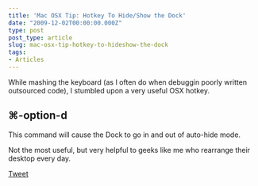 ```yaml
---
title: 'Mac OSX Tip: Hotkey To Hide/Show the Dock'
date: "2009-12-02T00:00:00.000Z"
type: post 
post_type: article
slug: mac-osx-tip-hotkey-to-hideshow-the-dock
tags: 
- Articles
---
```

While mashing the keyboard (as I often do when debuggin poorly written outsourced code), I stumbled upon a very useful OSX hotkey.

## ⌘-option-d

This command will cause the Dock to go in and out of auto-hide mode.

Not the most useful, but very helpful to geeks like me who rearrange their desktop every day.

<div style="">
  <a href="http://twitter.com/share" class="twitter-share-button" data-count="horizontal" data-text="Mac OSX Tip: Hotkey To Hide/Show the Dock" data-url="http://brandontreb.com/mac-osx-tip-hotkey-to-hideshow-the-dock"  data-via="brandontreb" data-related="brandontreb:">Tweet</a>
</div>
